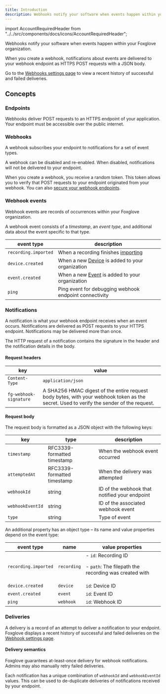 ```yaml
---
title: Introduction
description: Webhooks notify your software when events happen within your Foxglove organization.
---
```


import AccountRequiredHeader from "../../src/components/docs/icons/AccountRequiredHeader";

<AccountRequiredHeader badgeText="Closed Beta, contact us for access" />

Webhooks notify your software when events happen within your Foxglove organization.

When you create a webhook, notifications about events are delivered to your webhook endpoint as HTTPS POST requests with a JSON body.

Go to the [Webhooks settings page](https://console.foxglove.dev/settings/webhooks/) to view a recent history of successful and failed deliveries.

## Concepts

### Endpoints

Webhooks deliver POST requests to an HTTPS endpoint of your application. Your endpoint must be accessible over the public internet.

### Webhooks

A webhook subscribes your endpoint to notifications for a set of event types.

A webhook can be disabled and re-enabled. When disabled, notifications will not be delivered to your endpoint.

When you create a webhook, you receive a random token. This token allows you to verify that POST requests to your endpoint originated from your webhook. You can also [secure your webhook endpoints](2-security.md).

### Webhook events

Webhook events are records of occurrences within your Foxglove organization.

A webhook event consists of a _timestamp_, an _event type_, and additional data about the event specific to that type.

| event type           | description                                                                          |
| -------------------- | ------------------------------------------------------------------------------------ |
| `recording.imported` | When a recording finishes [importing](/docs/importing-data)                          |
| `device.created`     | When a new [Device](/docs/importing-data#add-a-device) is added to your organization |
| `event.created`      | When a new [Event](/docs/events) is added to your organization                       |
| `ping`               | Ping event for debugging webhook endpoint connectivity                               |

### Notifications

A notification is what your webhook endpoint receives when an event occurs. Notifications are delivered as POST requests to your HTTPS endpoint. Notifications may be delivered more than once.

The HTTP request of a notification contains the signature in the header and the notification details in the body.

#### Request headers

| key                    | value                                                                                                                                   |
| ---------------------- | --------------------------------------------------------------------------------------------------------------------------------------- |
| `Content-Type`         | `application/json`                                                                                                                      |
| `fg-webhook-signature` | A SHA256 HMAC digest of the entire request body bytes, with your webhook token as the secret. Used to verify the sender of the request. |

#### Request body

The request body is formatted as a JSON object with the following keys:

| key              | type                        | description                                   |
| ---------------- | --------------------------- | --------------------------------------------- |
| `timestamp`      | RFC3339-formatted timestamp | When the webhook event occurred               |
| `attemptedAt`    | RFC3339-formatted timestamp | When the delivery was attempted               |
| `webhookId`      | string                      | ID of the webhook that notified your endpoint |
| `webhookEventId` | string                      | ID of the associated webhook event            |
| `type`           | string                      | Type of event                                 |

An additional property has an object type – its name and value properties depend on the event type:

| event type           | name        | value properties                                                                |
| -------------------- | ----------- | ------------------------------------------------------------------------------- |
| `recording.imported` | `recording` | - `id`: Recording ID <p/> - `path`: The filepath the recording was created with |
| `device.created`     | `device`    | `id`: Device ID                                                                 |
| `event.created`      | `event`     | `id`: Event ID                                                                  |
| `ping`               | `webhook`   | `id`: Webhook ID                                                                |

### Deliveries

A delivery is a record of an attempt to deliver a notification to your endpoint. Foxglove displays a recent history of successful and failed deliveries on the [Webhook settings page](https://console.foxglove.dev/settings/webhooks/).

#### Delivery semantics

Foxglove guarantees at-least-once delivery for webhook notifications. Admins may also manually retry failed deliveries.

Each notification has a unique combination of `webhookId` and `webhookEventId` values. This can be used to de-duplicate deliveries of notifications received by your endpoint.
